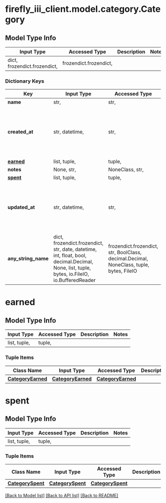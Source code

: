 # firefly_iii_client.model.category.Category

## Model Type Info
Input Type | Accessed Type | Description | Notes
------------ | ------------- | ------------- | -------------
dict, frozendict.frozendict,  | frozendict.frozendict,  |  | 

### Dictionary Keys
Key | Input Type | Accessed Type | Description | Notes
------------ | ------------- | ------------- | ------------- | -------------
**name** | str,  | str,  |  | 
**created_at** | str, datetime,  | str,  |  | [optional] value must conform to RFC-3339 date-time
**[earned](#earned)** | list, tuple,  | tuple,  |  | [optional] 
**notes** | None, str,  | NoneClass, str,  |  | [optional] 
**[spent](#spent)** | list, tuple,  | tuple,  |  | [optional] 
**updated_at** | str, datetime,  | str,  |  | [optional] value must conform to RFC-3339 date-time
**any_string_name** | dict, frozendict.frozendict, str, date, datetime, int, float, bool, decimal.Decimal, None, list, tuple, bytes, io.FileIO, io.BufferedReader | frozendict.frozendict, str, BoolClass, decimal.Decimal, NoneClass, tuple, bytes, FileIO | any string name can be used but the value must be the correct type | [optional]

# earned

## Model Type Info
Input Type | Accessed Type | Description | Notes
------------ | ------------- | ------------- | -------------
list, tuple,  | tuple,  |  | 

### Tuple Items
Class Name | Input Type | Accessed Type | Description | Notes
------------- | ------------- | ------------- | ------------- | -------------
[**CategoryEarned**](CategoryEarned.md) | [**CategoryEarned**](CategoryEarned.md) | [**CategoryEarned**](CategoryEarned.md) |  | 

# spent

## Model Type Info
Input Type | Accessed Type | Description | Notes
------------ | ------------- | ------------- | -------------
list, tuple,  | tuple,  |  | 

### Tuple Items
Class Name | Input Type | Accessed Type | Description | Notes
------------- | ------------- | ------------- | ------------- | -------------
[**CategorySpent**](CategorySpent.md) | [**CategorySpent**](CategorySpent.md) | [**CategorySpent**](CategorySpent.md) |  | 

[[Back to Model list]](../../README.md#documentation-for-models) [[Back to API list]](../../README.md#documentation-for-api-endpoints) [[Back to README]](../../README.md)

